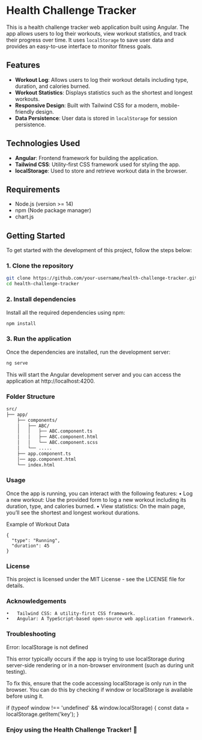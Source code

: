 # Health Challenge Tracker

This is a health challenge tracker web application built using Angular. The app allows users to log their workouts, view workout statistics, and track their progress over time. It uses `localStorage` to save user data and provides an easy-to-use interface to monitor fitness goals.

## Features

- **Workout Log**: Allows users to log their workout details including type, duration, and calories burned.
- **Workout Statistics**: Displays statistics such as the shortest and longest workouts.
- **Responsive Design**: Built with Tailwind CSS for a modern, mobile-friendly design.
- **Data Persistence**: User data is stored in `localStorage` for session persistence.

## Technologies Used

- **Angular**: Frontend framework for building the application.
- **Tailwind CSS**: Utility-first CSS framework used for styling the app.
- **localStorage**: Used to store and retrieve workout data in the browser.

## Requirements

- Node.js (version >= 14)
- npm (Node package manager)
- chart.js
  
## Getting Started

To get started with the development of this project, follow the steps below:

### 1. Clone the repository

```bash
git clone https://github.com/your-username/health-challenge-tracker.git
cd health-challenge-tracker
```

### 2. Install dependencies

Install all the required dependencies using npm:

```bash
npm install
```

### 3. Run the application

Once the dependencies are installed, run the development server:
```bash
ng serve
```
This will start the Angular development server and you can access the application at http://localhost:4200.

### Folder Structure
```bash
src/
├── app/
    ├── components/
    │   ├── ABC/
    │   │   ├── ABC.component.ts   
    │   │   ├── ABC.component.html 
    │   │   └── ABC.component.scss 
    │   └── .....
    ├── app.component.ts
    │── app.component.html
    └── index.html
```

### Usage

Once the app is running, you can interact with the following features:
	•	Log a new workout: Use the provided form to log a new workout including its duration, type, and calories burned.
	•	View statistics: On the main page, you’ll see the shortest and longest workout durations.

Example of Workout Data
```
{
  "type": "Running",
  "duration": 45
}
```

### License

This project is licensed under the MIT License - see the LICENSE file for details.

### Acknowledgements
	•	Tailwind CSS: A utility-first CSS framework.
	•	Angular: A TypeScript-based open-source web application framework.

### Troubleshooting

Error: localStorage is not defined

This error typically occurs if the app is trying to use localStorage during server-side rendering or in a non-browser environment (such as during unit testing).

To fix this, ensure that the code accessing localStorage is only run in the browser. You can do this by checking if window or localStorage is available before using it.

if (typeof window !== 'undefined' && window.localStorage) {
  const data = localStorage.getItem('key');
}

### Enjoy using the Health Challenge Tracker! 🎉